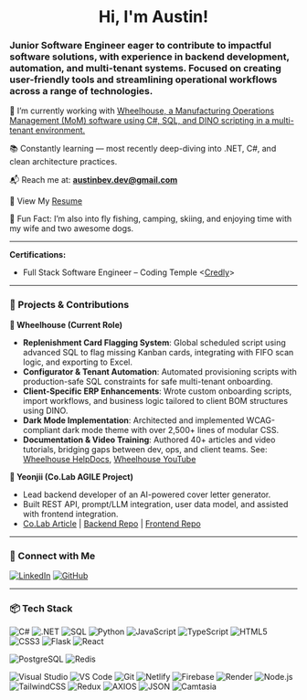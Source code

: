 <h1 align="center">Hi, I'm Austin!</h1>
<h3 align="left">Junior Software Engineer eager to contribute to impactful software solutions, with experience in backend development, automation, and multi-tenant systems. Focused on creating user-friendly tools and streamlining operational workflows across a range of technologies.</h3>

🔭 I’m currently working with [Wheelhouse, a Manufacturing Operations Management (MoM) software using C#, SQL, and DINO scripting in a multi-tenant environment.](https://wheelhousemfg.com/)

📚 Constantly learning — most recently deep-diving into .NET, C#, and clean architecture practices.

📬 Reach me at: **austinbev.dev@gmail.com**

📄 View My [Resume](https://drive.google.com/file/d/1xruOKpbPUsFoj4KRvUqKbPHUeevP1Oam/view?usp=drive_link)

🎣 Fun Fact: I’m also into fly fishing, camping, skiing, and enjoying time with my wife and two awesome dogs.

---

**Certifications:**
- Full Stack Software Engineer – Coding Temple <[Credly](https://www.credly.com/users/austinbeveridge)>

---

### 💼 Projects & Contributions

**🔹 Wheelhouse (Current Role)**
- **Replenishment Card Flagging System**: Global scheduled script using advanced SQL to flag missing Kanban cards, integrating with FIFO scan logic, and exporting to Excel.
- **Configurator & Tenant Automation**: Automated provisioning scripts with production-safe SQL constraints for safe multi-tenant onboarding.
- **Client-Specific ERP Enhancements**: Wrote custom onboarding scripts, import workflows, and business logic tailored to client BOM structures using DINO.
- **Dark Mode Implementation**: Architected and implemented WCAG-compliant dark mode theme with over 2,500+ lines of modular CSS.
- **Documentation & Video Training**: Authored 40+ articles and video tutorials, bridging gaps between dev, ops, and client teams. See: [Wheelhouse HelpDocs](https://support.wheelhousemfg.com), [Wheelhouse YouTube](https://www.youtube.com/channel/UC2JzmtidRfJNjJNrsyqfE_g)

**🔹 Yeonjii (Co.Lab AGILE Project)**
- Lead backend developer of an AI-powered cover letter generator.
- Built REST API, prompt/LLM integration, user data model, and assisted with frontend integration.
- [Co.Lab Article](https://www.joincolab.io/product/Yeonjii-dcfd4) | [Backend Repo](https://github.com/BrownTroutCoding/Yeonjii_Backend.git) | [Frontend Repo](https://github.com/mruthai/yeonjii_frontend.git)

---

### 🔗 Connect with Me

[![LinkedIn](https://img.shields.io/badge/LinkedIn-0077B5?style=flat&logo=linkedin&logoColor=white)](https://www.linkedin.com/in/austin-beveridge-2ab33515b/)
[![GitHub](https://img.shields.io/badge/GitHub-181717?style=flat&logo=github&logoColor=white)](https://github.com/AustinBev)

---

### 📦 Tech Stack

<!-- Languages & Frameworks -->
![C#](https://img.shields.io/badge/C%23-239120?style=for-the-badge&logo=csharp&logoColor=white)
![.NET](https://img.shields.io/badge/.NET-512BD4?style=for-the-badge&logo=dotnet&logoColor=white)
![SQL](https://img.shields.io/badge/SQL-4479A1?style=for-the-badge&logo=postgresql&logoColor=white)
![Python](https://img.shields.io/badge/Python-FFD43B?style=for-the-badge&logo=python&logoColor=blue)
![JavaScript](https://img.shields.io/badge/JavaScript-F7DF1E?style=for-the-badge&logo=javascript&logoColor=black)
![TypeScript](https://img.shields.io/badge/TypeScript-3178C6?style=for-the-badge&logo=typescript&logoColor=white)
![HTML5](https://img.shields.io/badge/HTML5-E34F26?style=for-the-badge&logo=html5&logoColor=white)
![CSS3](https://img.shields.io/badge/CSS3-1572B6?style=for-the-badge&logo=css3&logoColor=white)
![Flask](https://img.shields.io/badge/Flask-000000?style=for-the-badge&logo=flask&logoColor=white)
![React](https://img.shields.io/badge/React-20232A?style=for-the-badge&logo=react&logoColor=61DAFB)

<!-- Databases -->
![PostgreSQL](https://img.shields.io/badge/PostgreSQL-336791?style=for-the-badge&logo=postgresql&logoColor=white)
![Redis](https://img.shields.io/badge/Redis-DC382D?style=for-the-badge&logo=redis&logoColor=white)

<!-- DevOps & Tools -->
![Visual Studio](https://img.shields.io/badge/Visual%20Studio-5C2D91?style=for-the-badge&logo=visualstudio&logoColor=white)
![VS Code](https://img.shields.io/badge/VS%20Code-007ACC?style=for-the-badge&logo=visualstudiocode&logoColor=white)
![Git](https://img.shields.io/badge/Git-F05032?style=for-the-badge&logo=git&logoColor=white)
![Netlify](https://img.shields.io/badge/Netlify-00C7B7?style=for-the-badge&logo=netlify&logoColor=white)
![Firebase](https://img.shields.io/badge/Firebase-FFCA28?style=for-the-badge&logo=firebase&logoColor=white)
![Render](https://img.shields.io/badge/Render-46E3B7?style=for-the-badge&logo=render&logoColor=black)
![Node.js](https://img.shields.io/badge/Node.js-339933?style=for-the-badge&logo=nodedotjs&logoColor=white)
![TailwindCSS](https://img.shields.io/badge/TailwindCSS-38B2AC?style=for-the-badge&logo=tailwindcss&logoColor=white)
![Redux](https://img.shields.io/badge/Redux-764ABC?style=for-the-badge&logo=redux&logoColor=white)
![AXIOS](https://img.shields.io/badge/Axios-5A29E4?style=for-the-badge&logo=axios&logoColor=white)
![JSON](https://img.shields.io/badge/JSON-000000?style=for-the-badge&logo=json&logoColor=white)
![Camtasia](https://img.shields.io/badge/Camtasia-1D9BF0?style=for-the-badge&logoColor=white)
